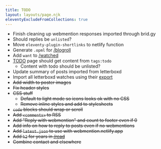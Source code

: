 ```yaml
---
title: TODO
layout: layouts/page.njk
eleventyExcludeFromCollections: true
---
```


- Finish cleaning up webmention responses imported through brid.gy
- Should replies be `unlisted`?
- Move `eleventy-plugin-shortlinks` to netlify function
- Generate `.opml` for [/blogroll](/blogroll)
- Add `want` to [/watched](/watched)
- [TODO](/todo) page should get content from `tags:todo`
  - Content with todo should be unlisted?
- Update summary of posts imported from letterboxd
- Import all letterboxd watches using their [export](https://letterboxd.com/user/exportdata)
- ~~Add width to poster images~~
- ~~Fix header styles~~
- ~~CSS stuff~~
  - ~~Default to light mode so icons looks ok with no CSS~~
  - ~~Remove inline styles and add to stylesheets~~
- ~~`code` blocks should wrap or scroll~~
- ~~Add `<comments>` to RSS~~
- ~~Add "Reply with webmention" and count to footer even if 0~~
- ~~Add info on how to reply to posts even if no webmentions~~
- ~~Add `latest.json` to use with webmention.netlify.app~~
- ~~Add `h2` for years in [/read](/read)~~
- ~~Combine contact and elsewhere~~

